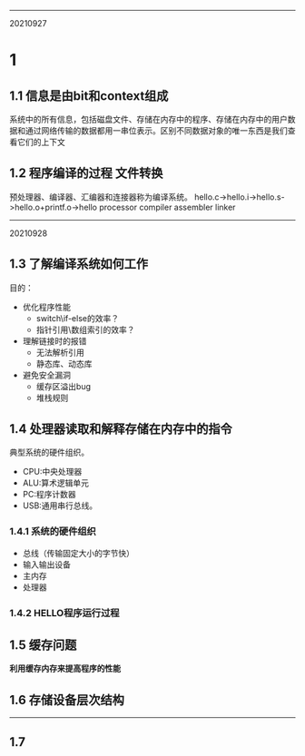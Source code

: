***
20210927
# 1
## 1.1 信息是由bit和context组成
系统中的所有信息，包括磁盘文件、存储在内存中的程序、存储在内存中的用户数据和通过网络传输的数据都用一串位表示。区别不同数据对象的唯一东西是我们查看它们的上下文
## 1.2 程序编译的过程 文件转换
预处理器、编译器、汇编器和连接器称为编译系统。
hello.c->hello.i->hello.s->hello.o+printf.o->hello
    processor   compiler    assembler   linker
***
20210928
## 1.3 了解编译系统如何工作
目的：
* 优化程序性能
    * switch\if-else的效率？
    *  指针引用\数组索引的效率？
* 理解链接时的报错
    * 无法解析引用
    * 静态库、动态库
* 避免安全漏洞
    * 缓存区溢出bug
    * 堆栈规则

## 1.4 处理器读取和解释存储在内存中的指令
典型系统的硬件组织。
* CPU:中央处理器
* ALU:算术逻辑单元
* PC:程序计数器
* USB:通用串行总线。


### 1.4.1 系统的硬件组织
* 总线（传输固定大小的字节快）
* 输入输出设备
* 主内存
* 处理器

### 1.4.2 HELLO程序运行过程

## 1.5 缓存问题
**利用缓存内存来提高程序的性能**

## 1.6 存储设备层次结构
***
## 1.7
